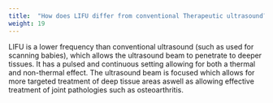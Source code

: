 ```yaml
---
title:  "How does LIFU differ from conventional Therapeutic ultrasound?"
weight: 19
---
```

LIFU is a lower frequency than conventional ultrasound (such as used for scanning babies), which allows the ultrasound beam to penetrate to deeper tissues. It has a pulsed and continuous setting allowing for both a thermal and non-thermal effect. The ultrasound beam is focused which allows for more targeted treatment of deep tissue areas aswell as allowing effective treatment of joint pathologies such as osteoarthritis.
